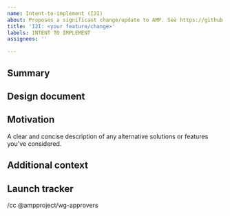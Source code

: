 ```yaml
---
name: Intent-to-implement (I2I)
about: Proposes a significant change/update to AMP. See https://github.com/ampproject/amphtml/blob/main/docs/contributing-code.md.
title: 'I2I: <your feature/change>'
labels: INTENT TO IMPLEMENT
assignees: ''

---
```


<!--
Replace/remove all of the text in brackets, including this text.

See https://github.com/ampproject/amphtml/blob/main/docs/contributing-code.md for help determining if you need to file an I2I for your change/fix, instructions on filling out this I2I template and how to get help if you have questions. Note that If you are implementing a minor change/fix, you likely do not need to file this I2I.

If you haven't already done so, sign the Contributor License Agreement (CLA) as soon as possible to avoid delays merging your code. A signed CLA is not necessary to submit this I2I or to send a pull request, but it will be needed before your code can be merged. See https://github.com/ampproject/amphtml/blob/main/docs/contributing-code.md#contributor-license-agreement for more information on CLAs.
-->

## Summary

<!--
Provide a brief description of the feature/change you are planning on implementing.
-->

## Design document

<!--
Provide a link to your design document once you have one. You do not need a design document to file this I2I.
-->

## Motivation

<!--
Explain why AMP needs this change. It may be useful to describe what AMP developers/users are forced to do without it. When possible, include links to back up your claims.
-->

A clear and concise description of any alternative solutions or features you've considered.

## Additional context

<!--
Add any other information that may help people understand your I2I.
-->

## Launch tracker

<!--
The launch tracker is meant to be an easy way of sharing a project's status with others on the AMP Project.
You should add a link to the launch tracker for this work here if applicable. One ideal template and instructions can be found here: bit.ly/amp-launch-tracker
-->

<!--
Add anyone to this cc line that you want to notify about this I2I, including a reviewer once you have found one. See https://github.com/ampproject/amphtml/blob/main/docs/contributing-code.md for help in finding a reviewer.
-->

/cc @ampproject/wg-approvers
